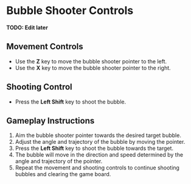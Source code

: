 # Bubble Shooter Controls

**TODO: Edit later**

## Movement Controls

- Use the **Z** key to move the bubble shooter pointer to the left.
- Use the **X** key to move the bubble shooter pointer to the right.

## Shooting Control

- Press the **Left Shift** key to shoot the bubble.

## Gameplay Instructions

1. Aim the bubble shooter pointer towards the desired target bubble.
2. Adjust the angle and trajectory of the bubble by moving the pointer.
3. Press the **Left Shift** key to shoot the bubble towards the target.
4. The bubble will move in the direction and speed determined by the angle and trajectory of the pointer.
5. Repeat the movement and shooting controls to continue shooting bubbles and clearing the game board.
